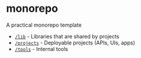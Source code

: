# monorepo

A practical monorepo template

- [`/lib`](./lib/) - Libraries that are shared by projects
- [`/projects`](./projects/) - Deployable projects (APIs, UIs, apps)
- [`/tools`](./tools/) - Internal tools
